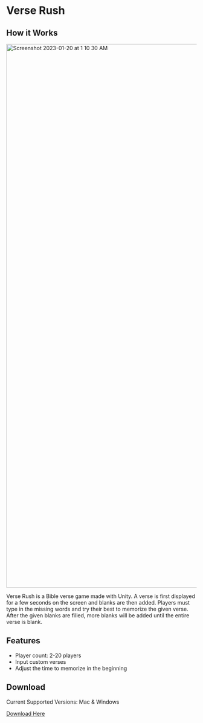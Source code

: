 # Verse Rush

## How it Works

<img width="1440" alt="Screenshot 2023-01-20 at 1 10 30 AM" src="https://user-images.githubusercontent.com/94022783/213658095-8ef1d7bd-a1df-4b0e-88ba-35f34c8202a5.png">

Verse Rush is a Bible verse game made with Unity. A verse is first displayed for a few seconds on the screen and blanks are then added. Players must type in the missing words and try their best to memorize the given verse. After the given blanks are filled, more blanks will be added until the entire verse is blank.

## Features

* Player count: 2-20 players
* Input custom verses
* Adjust the time to memorize in the beginning

## Download

Current Supported Versions: Mac & Windows

[Download Here](https://drive.google.com/drive/u/1/folders/1QqvtkIsI26m6TRhDs9sqzmGnSZJ8FD6J)
